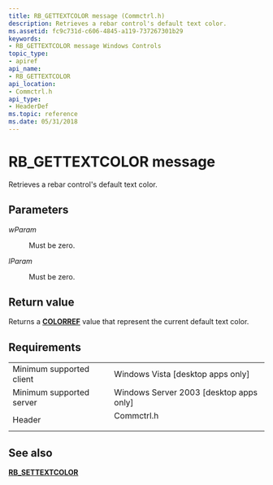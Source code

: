 ```yaml
---
title: RB_GETTEXTCOLOR message (Commctrl.h)
description: Retrieves a rebar control's default text color.
ms.assetid: fc9c731d-c606-4845-a119-737267301b29
keywords:
- RB_GETTEXTCOLOR message Windows Controls
topic_type:
- apiref
api_name:
- RB_GETTEXTCOLOR
api_location:
- Commctrl.h
api_type:
- HeaderDef
ms.topic: reference
ms.date: 05/31/2018
---
```


# RB\_GETTEXTCOLOR message

Retrieves a rebar control's default text color.

## Parameters

<dl> <dt>

*wParam* 
</dt> <dd>Must be zero.</dd> <dt>

*lParam* 
</dt> <dd>Must be zero.</dd> </dl>

## Return value

Returns a [**COLORREF**](/windows/desktop/gdi/colorref) value that represent the current default text color.

## Requirements



|                                     |                                                                                       |
|-------------------------------------|---------------------------------------------------------------------------------------|
| Minimum supported client<br/> | Windows Vista \[desktop apps only\]<br/>                                        |
| Minimum supported server<br/> | Windows Server 2003 \[desktop apps only\]<br/>                                  |
| Header<br/>                   | <dl> <dt>Commctrl.h</dt> </dl> |



## See also

<dl> <dt>

[**RB\_SETTEXTCOLOR**](rb-settextcolor.md)
</dt> </dl>

 

